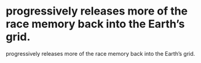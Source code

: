 # progressively releases more of the race memory back into the Earth’s grid.

progressively releases more of the race memory back into the Earth’s grid.